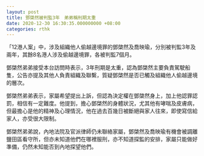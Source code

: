```yaml
---
layout: post
title: 鄧棨然被判監3年　弟弟稱刑期太重
date: 2020-12-30 16:30:35.000000000 +08:00
categories: rthk
---
```


「12港人案」中，涉及組織他人偷越邊境罪的鄧棨然及喬映瑜，分別被判監3年及兩年，其餘8名港人涉及偷越邊境罪，各被判監7個月。

鄧棨然弟弟接受本台訪問時表示，3年刑期是太重，認為鄧棨然主要負責駕駛船隻，公告亦提及其他人負責組織及聯繫，質疑鄧棨然是否已觸及組織他人偷越邊境的層次。

鄧棨然弟弟表示，家屬希望提出上訴，但認為決定權在鄧棨然身上，加上他認罪認罰，相信有一定難度。他提到，擔心鄧棨然的身體狀況，尤其他有哮喘及皮膚病，但最擔心是他的精神及心理情況，他在過去百幾日被斷絕與家人往來，即使寫信給家人，亦受很大限制。

鄧棨然弟弟說，內地法院及官派律師仍未聯絡家屬，鄧棨然及喬映瑜有機會被調離鹽田區看守所，但亦未知道他們在哪裡服刑，亦不知道探監的安排，家屬只能做好準備，仍然未知能否到內地探望他們。
